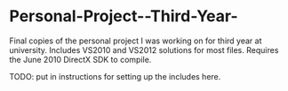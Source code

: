 Personal-Project--Third-Year-
=============================

Final copies of the personal project I was working on for third year at university. Includes VS2010 and VS2012 solutions for most files. Requires the June 2010 DirectX SDK to compile.

TODO: put in instructions for setting up the includes here.